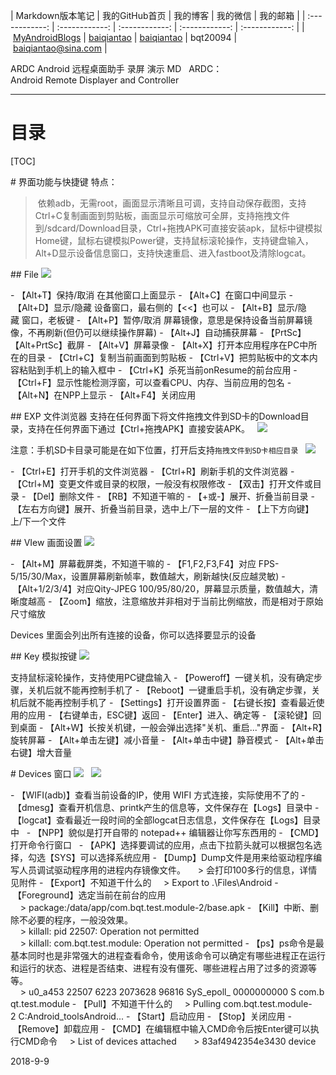 ﻿| Markdown版本笔记 | 我的GitHub首页 | 我的博客 | 我的微信 | 我的邮箱 |
| :------------: | :------------: | :------------: | :------------: | :------------: |
| [MyAndroidBlogs][Markdown] | [baiqiantao][GitHub] | [baiqiantao][博客] | bqt20094 | baiqiantao@sina.com |

[Markdown]:https://github.com/baiqiantao/MyAndroidBlogs
[GitHub]:https://github.com/baiqiantao
[博客]:http://www.cnblogs.com/baiqiantao/

ARDC Android 远程桌面助手 录屏 演示 MD  
ARDC：Android Remote Displayer and Controller
***
目录
===
[TOC]

# 界面功能与快捷键
特点：  
> 依赖adb，无需root，画面显示清晰且可调，支持自动保存截图，支持Ctrl+C复制画面到剪贴板，画面显示可缩放可全屏，支持拖拽文件到/sdcard/Download目录，Ctrl+拖拽APK可直接安装apk，鼠标中键模拟Home键，鼠标右键模拟Power键，支持鼠标滚轮操作，支持键盘输入，Alt+D显示设备信息窗口，支持快速重启、进入fastboot及清除logcat。

## File
![](http://pfpk8ixun.bkt.clouddn.com/markdown-img-paste-20181001163229244.png)  

- 【Alt+T】保持/取消 在其他窗口上面显示
- 【Alt+C】在窗口中间显示
- 【Alt+D】显示/隐藏 设备窗口，最右侧的【<<】也可以
- 【Alt+B】显示/隐藏 窗口，老板键
- 【Alt+P】暂停/取消 屏幕镜像，意思是保持设备当前屏幕镜像，不再刷新(但仍可以继续操作屏幕)
- 【Alt+J】自动捕获屏幕
- 【PrtSc】【Alt+PrtSc】截屏
- 【Alt+V】屏幕录像
- 【Alt+X】打开本应用程序在PC中所在的目录
- 【Ctrl+C】复制当前画面到剪贴板
- 【Ctrl+V】把剪贴板中的文本内容粘贴到手机上的输入框中
- 【Ctrl+K】杀死当前onResume的前台应用
- 【Ctrl+F】显示性能检测浮窗，可以查看CPU、内存、当前应用的包名
- 【Alt+N】在NPP上显示
- 【Alt+F4】关闭应用

## EXP 文件浏览器
支持在任何界面下将文件拖拽文件到SD卡的Download目录，支持在任何界面下通过【Ctrl+拖拽APK】直接安装APK。  
![](http://pfpk8ixun.bkt.clouddn.com/markdown-img-paste-2018100116331555.png)

注意：手机SD卡目录可能是在如下位置，打开后支持`拖拽文件到SD卡相应目录`  
![](http://pfpk8ixun.bkt.clouddn.com/markdown-img-paste-20181001163336428.png)

- 【Ctrl+E】打开手机的文件浏览器
- 【Ctrl+R】刷新手机的文件浏览器
- 【Ctrl+M】变更文件或目录的权限，一般没有权限修改
- 【双击】打开文件或目录
- 【Del】删除文件
- 【RB】不知道干嘛的
- 【+或-】展开、折叠当前目录
- 【左右方向键】展开、折叠当前目录，选中上/下一层的文件
- 【上下方向键】上/下一个文件

## VIew 画面设置
![](http://pfpk8ixun.bkt.clouddn.com/markdown-img-paste-20181001163426198.png)  

- 【Alt+M】屏幕截屏类，不知道干嘛的
- 【F1,F2,F3,F4】对应 FPS-5/15/30/Max，设置屏幕刷新帧率，数值越大，刷新越快(反应越灵敏)
- 【Alt+1/2/3/4】对应Qity-JPEG 100/95/80/20，屏幕显示质量，数值越大，清晰度越高
- 【Zoom】缩放，注意缩放并非相对于当前比例缩放，而是相对于原始尺寸缩放

Devices 里面会列出所有连接的设备，你可以选择要显示的设备

## Key 模拟按键
![](http://pfpk8ixun.bkt.clouddn.com/markdown-img-paste-20181001163522328.png)  

支持鼠标滚轮操作，支持使用PC键盘输入
- 【Poweroff】一键关机，没有确定步骤，关机后就不能再控制手机了
- 【Reboot】一键重启手机，没有确定步骤，关机后就不能再控制手机了
- 【Settings】打开设置界面
- 【右键长按】查看最近使用的应用
- 【右键单击，ESC键】返回
- 【Enter】进入、确定等
- 【滚轮键】回到桌面
- 【Alt+W】长按关机键，一般会弹出选择"关机、重启..."界面
- 【Alt+R】旋转屏幕
- 【Alt+单击左键】减小音量
- 【Alt+单击中键】静音模式
- 【Alt+单击右键】增大音量

# Devices 窗口
![](http://pfpk8ixun.bkt.clouddn.com/markdown-img-paste-20181001163550522.png)  
![](http://pfpk8ixun.bkt.clouddn.com/markdown-img-paste-20181001163814442.png)  

- 【WIFI(adb)】查看当前设备的IP，使用 WIFI 方式连接，实际使用不了的
- 【dmesg】查看开机信息、printk产生的信息等，文件保存在【Logs】目录中
- 【logcat】查看最近一段时间的全部logcat日志信息，文件保存在【Logs】目录中  
- 【NPP】貌似是打开自带的 notepad++ 编辑器让你写东西用的
- 【CMD】打开命令行窗口  
- 【APK】选择要调试的应用，点击下拉箭头就可以根据包名选择，勾选【SYS】可以选择系统应用
- 【Dump】Dump文件是用来给驱动程序编写人员调试驱动程序用的进程内存镜像文件。
    > 会打印100多行的信息，详情见附件
- 【Export】不知道干什么的
    > Export to .\Files\Android
- 【Foreground】选定当前在前台的应用
    > package:/data/app/com.bqt.test.module-2/base.apk
- 【Kill】中断、删除不必要的程序，一般没效果。
    > killall: pid 22507: Operation not permitted  
    > killall: com.bqt.test.module: Operation not permitted
- 【ps】ps命令是最基本同时也是非常强大的进程查看命令，使用该命令可以确定有哪些进程正在运行和运行的状态、进程是否结束、进程有没有僵死、哪些进程占用了过多的资源等等。
    > u0_a453 22507 6223 2073628 96816 SyS_epoll_ 0000000000 S com.bqt.test.module
- 【Pull】不知道干什么的
    > Pulling com.bqt.test.module-2 C:Android_toolsAndroid...
- 【Start】启动应用
- 【Stop】关闭应用
- 【Remove】卸载应用
- 【CMD】在编辑框中输入CMD命令后按Enter键可以执行CMD命令
    > List of devices attached  
    > 83af4942354e3430 device

2018-9-9